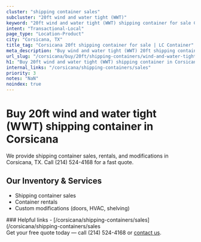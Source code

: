 ```yaml
---
cluster: "shipping container sales"
subcluster: "20ft wind and water tight (WWT)"
keyword: "20ft wind and water tight (WWT) shipping container for sale Corsicana, TX"
intent: "Transactional-Local"
page_type: "Location-Product"
city: "Corsicana, TX"
title_tag: "Corsicana 20ft shipping container for sale | LC Container"
meta_description: "Buy wind and water tight (WWT) 20ft shipping container sale with local delivery in Corsicana, TX. LC Container — local Since 2003. Request a fast quote today."
url_slug: "/corsicana/buy/20ft/shipping-containers/wind-and-water-tight-wwt"
h1: "Buy 20ft wind and water tight (WWT) shipping container in Corsicana"
internal_links: "/corsicana/shipping-containers/sales"
priority: 3
notes: "NaN"
noindex: true
---
```


# Buy 20ft wind and water tight (WWT) shipping container in Corsicana

We provide shipping container sales, rentals, and modifications in Corsicana, TX. Call (214) 524-4168 for a fast quote.

## Our Inventory & Services
- Shipping container sales
- Container rentals
- Custom modifications (doors, HVAC, shelving)

<div data-section="internal-links">
### Helpful links
- [/corsicana/shipping-containers/sales](/corsicana/shipping-containers/sales
</div>

<div data-section="cta">
Get your free quote today — call (214) 524-4168 or <a href="/contact">contact us</a>.
</div>

<script type="application/ld+json">{"@context":"https://schema.org","@type":"FAQPage","mainEntity":[{"@type":"Question","name":"How much does delivery cost in Corsicana, TX?","acceptedAnswer":{"@type":"Answer","text":"Delivery costs vary by distance and container size. Most deliveries in Corsicana, TX range from $150-$300. Call (214) 524-4168 for an exact quote based on your specific location."}},{"@type":"Question","name":"Do you offer financing or payment plans?","acceptedAnswer":{"@type":"Answer","text":"We accept major credit cards, checks, and can discuss commercial terms for bulk purchases. Call (214) 524-4168 to discuss options."}},{"@type":"Question","name":"Can you customize containers in Corsicana, TX?","acceptedAnswer":{"@type":"Answer","text":"Yes — we perform modifications like doors, HVAC, insulation, and shelving. Request a custom quote at (214) 524-4168 or via our contact form."}}]}</script>
